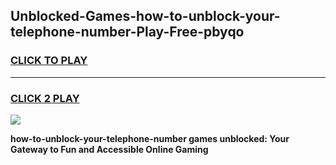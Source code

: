 
## Unblocked-Games-how-to-unblock-your-telephone-number-Play-Free-pbyqo
<h3>
<a href="https://premium76.site?title=how-to-unblock-your-telephone-number&ref=12A">CLICK TO PLAY</a></h3>
<hr>

<h3>
<a href="https://premium76.site?title=how-to-unblock-your-telephone-number&ref=12A">CLICK 2 PLAY</a>
  
</h3>

<a href="https://premium76.site?title=how-to-unblock-your-telephone-number&ref=12A"><img src="https://clearcache.store/games.png"></a>


**how-to-unblock-your-telephone-number games unblocked: Your Gateway to Fun and Accessible Online Gaming**
